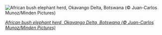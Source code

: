 
![African bush elephant herd, Okavango Delta, Botswana (© Juan-Carlos Munoz/Minden Pictures)](https://cn.bing.com//th?id=OHR.OkavangoHerd_EN-US9805568447_1920x1080.jpg&rf=LaDigue_1920x1080.jpg&pid=hp)

*[African bush elephant herd, Okavango Delta, Botswana (© Juan-Carlos Munoz/Minden Pictures)](https://www.bing.com/search?q=african+bush+elephant&form=hpcapt&filters=HpDate%3a%2220210812_0700%22)*
